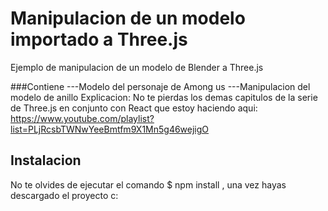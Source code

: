 # Manipulacion de un modelo importado a Three.js
Ejemplo de manipulacion de un modelo de Blender a Three.js 

###Contiene 
---Modelo del personaje de Among us 
---Manipulacion del modelo de anillo 
Explicacion: 
No te pierdas los demas capitulos de la serie de Three.js en conjunto con React que estoy haciendo aqui: https://www.youtube.com/playlist?list=PLjRcsbTWNwYeeBmtfm9X1Mn5g46wejigO

## Instalacion 
No te olvides de ejecutar el comando $ npm install , una vez hayas descargado el proyecto c: 

